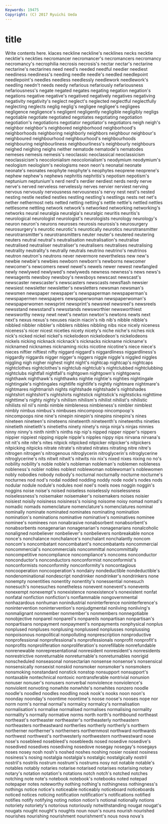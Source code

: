 ```yaml
---
Keywords: 19475 
Copyright: (C) 2017 Ryuichi Ueda
---
```


# title

Write contents here.
klaces neckline neckline's necklines
necks necktie necktie's neckties necromancer necromancer's necromancers necromancy necromancy's necrophilia
necrosis necrosis's nectar nectar's nectarine nectarine's nectarines need need's needed
needful needier neediest neediness neediness's needing needle needle's needled needlepoint
needlepoint's needles needless needlessly needlework needlework's needling needn't needs needy
nefarious nefariously nefariousness nefariousness's negate negated negates negating negation negation's
negations negative negative's negatived negatively negatives negativing negativity negativity's neglect
neglect's neglected neglectful neglectfully neglecting neglects neglig neglig's negligee negligee's
negligees negligence negligence's negligent negligently negligible negligibly negligs negotiable negotiate
negotiated negotiates negotiating negotiation negotiation's negotiations negotiator negotiator's negotiators neigh
neigh's neighbor neighbor's neighbored neighborhood neighborhood's neighborhoods neighboring neighborly neighbors
neighbour neighbour's neighboured neighbourhood neighbourhood's neighbourhoods neighbouring neighbourliness neighbourliness's neighbourly
neighbours neighed neighing neighs neither nematode nematode's nematodes nemeses nemesis
nemesis's neoclassic neoclassical neoclassicism neoclassicism's neocolonialism neocolonialism's neodymium neodymium's neologism
neologism's neologisms neon neon's neonatal neonate neonate's neonates neophyte neophyte's
neophytes neoprene neoprene's nephew nephew's nephews nephritis nephritis's nepotism nepotism's
neptunium neptunium's nerd nerd's nerdier nerdiest nerds nerdy nerve nerve's
nerved nerveless nervelessly nerves nervier nerviest nerving nervous nervously nervousness
nervousness's nervy nest nest's nested nesting nestle nestled nestles nestling
nestling's nestlings nests net net's nether nethermost nets netted netting
netting's nettle nettle's nettled nettles nettlesome nettling network network's networked
networking networking's networks neural neuralgia neuralgia's neuralgic neuritis neuritis's neurological
neurologist neurologist's neurologists neurology neurology's neuron neuron's neurons neuroses neurosis
neurosis's neurosurgery neurosurgery's neurotic neurotic's neurotically neurotics neurotransmitter neurotransmitter's neurotransmitters
neuter neuter's neutered neutering neuters neutral neutral's neutralisation neutralisation's neutralise
neutralised neutraliser neutraliser's neutralisers neutralises neutralising neutrality neutrality's neutrally neutrals
neutrino neutrino's neutrinos neutron neutron's neutrons never nevermore nevertheless new
new's newbie newbie's newbies newborn newborn's newborns newcomer newcomer's newcomers
newel newel's newels newer newest newfangled newly newlywed newlywed's newlyweds
newness newness's news news's newsagents newsboy newsboy's newsboys newscast newscast's
newscaster newscaster's newscasters newscasts newsflash newsier newsiest newsletter newsletter's newsletters
newsman newsman's newsmen newspaper newspaper's newspaperman newspaperman's newspapermen newspapers newspaperwoman
newspaperwoman's newspaperwomen newsprint newsprint's newsreel newsreel's newsreels newsstand newsstand's newsstands
newsworthier newsworthiest newsworthy newsy newt newt's newton newton's newtons newts
next next's nexus nexus's nexuses niacin niacin's nib nib's nibble
nibble's nibbled nibbler nibbler's nibblers nibbles nibbling nibs nice nicely
niceness niceness's nicer nicest niceties nicety nicety's niche niche's niches
nick nick's nicked nickel nickel's nickelodeon nickelodeon's nickelodeons nickels nicking
nicknack nicknack's nicknacks nickname nickname's nicknamed nicknames nicknaming nicks nicotine
nicotine's niece niece's nieces niftier niftiest nifty niggard niggard's niggardliness
niggardliness's niggardly niggards nigger nigger's niggers niggle niggle's niggled niggles
niggling nigh nigher nighest night night's nightcap nightcap's nightcaps nightclothes
nightclothes's nightclub nightclub's nightclubbed nightclubbing nightclubs nightfall nightfall's nightgown nightgown's
nightgowns nighthawk nighthawk's nighthawks nightie nightie's nighties nightingale nightingale's nightingales
nightlife nightlife's nightly nightmare nightmare's nightmares nightmarish nights nightshade nightshade's
nightshades nightshirt nightshirt's nightshirts nightstick nightstick's nightsticks nighttime nighttime's nighty
nighty's nihilism nihilism's nihilist nihilist's nihilistic nihilists nil nil's nimbi
nimble nimbleness nimbleness's nimbler nimblest nimbly nimbus nimbus's nimbuses nincompoop
nincompoop's nincompoops nine nine's ninepin ninepin's ninepins ninepins's nines nineteen
nineteen's nineteens nineteenth nineteenth's nineteenths nineties ninetieth ninetieth's ninetieths ninety
ninety's ninja ninja's ninjas ninnies ninny ninny's ninth ninth's ninths
nip nip's nipped nipper nipper's nippers nippier nippiest nipping nipple
nipple's nipples nippy nips nirvana nirvana's nit nit's nite nite's
nites nitpick nitpicked nitpicker nitpicker's nitpickers nitpicking nitpicks nitrate nitrate's
nitrated nitrates nitrating nitre nitre's nitrogen nitrogen's nitrogenous nitroglycerin nitroglycerin's
nitroglycerine nitroglycerine's nits nitwit nitwit's nitwits nix nix's nixed nixes
nixing no no's nobility nobility's noble noble's nobleman nobleman's noblemen
nobleness nobleness's nobler nobles noblest noblewoman noblewoman's noblewomen nobly nobodies
nobody nobody's nocturnal nocturnally nocturne nocturne's nocturnes nod nod's nodal
nodded nodding noddy node node's nodes nods nodular nodule nodule's
nodules noel noel's noels noes noggin noggin's noggins noise noise's
noised noiseless noiselessly noiselessness noiselessness's noisemaker noisemaker's noisemakers noises noisier
noisiest noisily noisiness noisiness's noising noisome noisy nomad nomad's nomadic
nomads nomenclature nomenclature's nomenclatures nominal nominally nominate nominated nominates nominating
nomination nomination's nominations nominative nominative's nominatives nominee nominee's nominees non
nonabrasive nonabsorbent nonabsorbent's nonabsorbents nonagenarian nonagenarian's nonagenarians nonalcoholic nonaligned nonbeliever
nonbeliever's nonbelievers nonbreakable nonce nonce's nonchalance nonchalance's nonchalant nonchalantly noncom
noncom's noncombatant noncombatant's noncombatants noncommercial noncommercial's noncommercials noncommittal noncommittally noncompetitive
noncompliance noncompliance's noncoms nonconductor nonconductor's nonconductors nonconformist nonconformist's nonconformists nonconformity
nonconformity's noncontagious noncooperation noncooperation's nondairy nondeductible nondeductible's nondenominational nondescript nondrinker
nondrinker's nondrinkers none nonempty nonentities nonentity nonentity's nonessential nonesuch nonesuch's
nonesuches nonetheless nonevent nonevent's nonevents nonexempt nonexempt's nonexistence nonexistence's nonexistent
nonfat nonfatal nonfiction nonfiction's nonflammable nongovernmental nonhazardous nonhuman nonindustrial noninterference
noninterference's nonintervention nonintervention's nonjudgmental nonliving nonliving's nonmalignant nonmember nonmember's nonmembers
nonnegotiable nonobjective nonpareil nonpareil's nonpareils nonpartisan nonpartisan's nonpartisans nonpayment nonpayment's
nonpayments nonphysical nonplus nonplused nonpluses nonplusing nonplussed nonplusses nonplussing nonpoisonous
nonpolitical nonpolluting nonprescription nonproductive nonprofessional nonprofessional's nonprofessionals nonprofit nonprofit's nonprofits
nonproliferation nonproliferation's nonrefillable nonrefundable nonrenewable nonrepresentational nonresident nonresident's nonresidents nonrestrictive
nonreturnable nonreturnable's nonreturnables nonrigid nonscheduled nonseasonal nonsectarian nonsense nonsense's nonsensical
nonsensically nonsexist nonskid nonsmoker nonsmoker's nonsmokers nonsmoking nonstandard nonstick nonstop
nonsupport nonsupport's nontaxable nontechnical nontoxic nontransferable nontrivial nonunion nonuser nonuser's
nonusers nonverbal nonviolence nonviolence's nonviolent nonvoting nonwhite nonwhite's nonwhites nonzero
noodle noodle's noodled noodles noodling nook nook's nooks noon noon's
noonday noonday's noontime noontime's noose noose's nooses nope nor norm
norm's normal normal's normalcy normalcy's normalisation normalisation's normalise normalised normalises
normalising normality normality's normally normative norms north north's northbound northeast
northeast's northeaster northeaster's northeasterly northeastern northeasters northeastward northerlies northerly northerly's
northern northerner northerner's northerners northernmost northward northwards northwest northwest's northwesterly
northwestern northwestward nose nose's nosebleed nosebleed's nosebleeds nosed nosedive nosedive's
nosedived nosedives nosediving nosedove nosegay nosegay's nosegays noses nosey nosh
nosh's noshed noshes noshing nosier nosiest nosiness nosiness's nosing nostalgia
nostalgia's nostalgic nostalgically nostril nostril's nostrils nostrum nostrum's nostrums nosy
not notable notable's notables notably notaries notarise notarised notarises notarising
notary notary's notation notation's notations notch notch's notched notches notching
note note's notebook notebook's notebooks noted notepad notepaper notes noteworthy
nothing nothing's nothingness nothingness's nothings notice notice's noticeable noticeably noticeboard
noticeboards noticed notices noticing notification notification's notifications notified notifies notify
notifying noting notion notion's notional notionally notions notoriety notoriety's notorious
notoriously notwithstanding nougat nougat's nougats nought nought's noughts noun noun's
nouns nourish nourished nourishes nourishing nourishment nourishment's nous nova nova's
